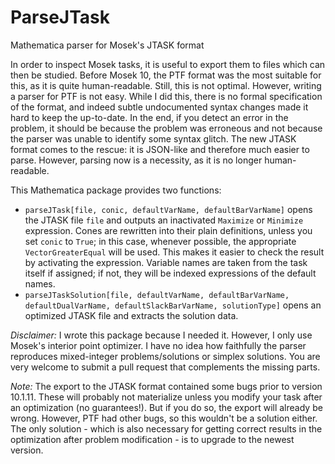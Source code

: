# ParseJTask
Mathematica parser for Mosek's JTASK format

In order to inspect Mosek tasks, it is useful to export them to files which can then be studied. Before Mosek 10, the PTF format was the most suitable for this, as it is quite human-readable. Still, this is not optimal.
However, writing a parser for PTF is not easy. While I did this, there is no formal specification of the format, and indeed subtle undocumented syntax changes made it hard to keep the up-to-date. In the end, if you detect an error in the problem, it should be because the problem was erroneous and not because the parser was unable to identify some syntax glitch.
The new JTASK format comes to the rescue: it is JSON-like and therefore much easier to parse. However, parsing now is a necessity, as it is no longer human-readable.

This Mathematica package provides two functions:
- `parseJTask[file, conic, defaultVarName, defaultBarVarName]` opens the JTASK file `file` and outputs an inactivated `Maximize` or `Minimize` expression. Cones are rewritten into their plain definitions, unless you set `conic` to `True`; in this case, whenever possible, the appropriate `VectorGreaterEqual` will be used. This makes it easier to check the result by activating the expression. Variable names are taken from the task itself if assigned; if not, they will be indexed expressions of the default names.
- `parseJTaskSolution[file, defaultVarName, defaultBarVarName, defaultDualVarName, defaultSlackBarVarName, solutionType]` opens an optimized JTASK file and extracts the solution data.

_Disclaimer:_ I wrote this package because I needed it. However, I only use Mosek's interior point optimizer. I have no idea how faithfully the parser reproduces mixed-integer problems/solutions or simplex solutions. You are very welcome to submit a pull request that complements the missing parts.

_Note:_ The export to the JTASK format contained some bugs prior to version 10.1.11. These will probably not materialize unless you modify your task after an optimization (no guarantees!). But if you do so, the export will already be wrong. However, PTF had other bugs, so this wouldn't be a solution either. The only solution - which is also necessary for getting correct results in the optimization after problem modification - is to upgrade to the newest version.